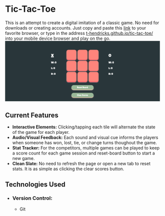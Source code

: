 # Tic-Tac-Toe
This is an attempt to create a digital imitation of a classic game. No need for downloads or creating accounts. Just copy and paste this [link](https://t-hendricks.github.io/tic-tac-toe/) to your favorite browser, or type in the address [t-hendricks.github.io/tic-tac-toe/](https://t-hendricks.github.io/tic-tac-toe/) into your mobile device browser and play on the go. 
![Screenshot of my project: tic-tac-toe](./images/screenshot.png)
## Current Features
- **Interactive Elements:** Clicking/tapping each tile will alternate the state of the game for each player.
- **Audio/Visual Feedback:** Each sound and visual cue informs the players when someone has won, lost, tie, or change turns thoughout the game.
- **Stat Tracker:** For the competitors, multiple games can be played to keep a score count for each game session and reset-board button to start a new game.
- **Clean Slate:** No need to refresh the page or open a new tab to reset stats. It is as simple as clicking the clear scores button.
## Technologies Used
- ### Version Control:
    - Git
